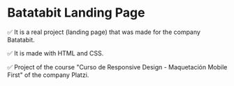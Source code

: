 # Batatabit Landing Page
✅ It is a real project (landing page) that was made for the company Batatabit.

✅ It is made with HTML and CSS.

✅ Project of the course "Curso de Responsive Design - Maquetación Mobile First" of the company Platzi.
